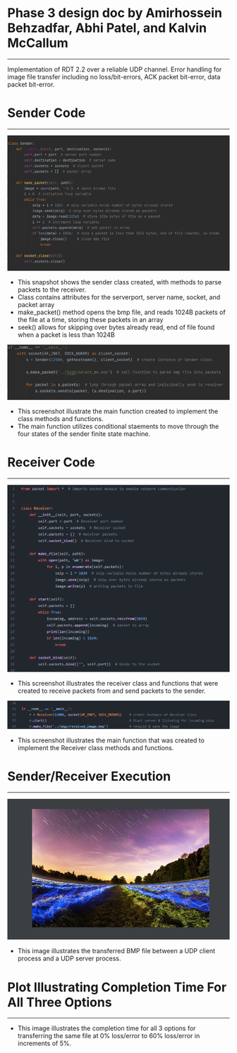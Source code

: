 # Phase 3 design doc by Amirhossein Behzadfar, Abhi Patel, and Kalvin McCallum
___
Implementation of RDT 2.2 over a reliable UDP channel. 
Error handling for image file transfer including no loss/bit-errors, ACK packet bit-error, data packet bit-error.

# Sender Code
___
![Alt text](imgs/Sender_Class.png?raw=true "Optional Title")
* This snapshot shows the sender class created, with methods to parse packets to the receiver.
* Class contains attributes for the serverport, server name, socket, and packet array
* make_packet() method opens the bmp file, and reads 1024B packets of the file at a time, storing these packets in an array
* seek() allows for skipping over bytes already read, end of file found when a packet is less than 1024B

![Alt text](imgs/Sender_Main.png?raw=true "Optional Title")
* This screenshot illustrate the main function created to implement the class methods and functions.
* The main function utilizes conditional staements to move through the four states of the sender finite state machine.


# Receiver Code
___
![Alt text](imgs/Receiver_Class.png?raw=true "Optional Title")
* This screenshot illustrates the receiver class and functions that were created to receive packets from and send packets to the sender.

![Alt text](imgs/Receiver_Main.png?raw=true "Optional Title")
* This screenshot illustrates the main function that was created to implement the Receiver class methods and functions.

# Sender/Receiver Execution
___
![Alt text](imgs/Sender_Receiver_Execution.png?raw=true "Optional Title")
* This image illustrates the transferred BMP file between a UDP client process and a UDP server process.

#  Plot Illustrating Completion Time For All Three Options 
___

* This image illustrates the completion time for all 3 options for transferring the same file at 0% loss/error to 60% loss/error in increments of 5%. 



